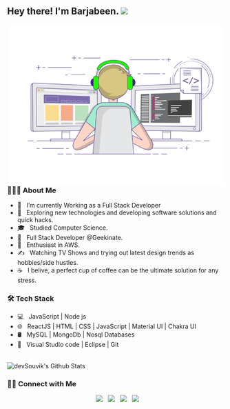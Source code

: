 <h2> Hey there! I'm Barjabeen. <img src="https://github.com/souvikguria98/souvikguria98/blob/master/Hi.gif" width="25"></h2>
<img align="right" alt="GIF" src="https://raw.githubusercontent.com/devSouvik/devSouvik/master/gif3.gif" width="500"/>

<h3> 👨🏻‍💻 About Me </h3>

- 🔭 &nbsp; I’m currently Working as a Full Stack Developer
- 🤔 &nbsp; Exploring new technologies and developing software solutions and quick hacks.
- 🎓 &nbsp; Studied Computer Science.
- 💼 &nbsp; Full Stack Developer @Geekinate.
- 🌱 &nbsp; Enthusiast in AWS.
- ✍️ &nbsp; Watching TV Shows and trying out latest design trends as hobbies/side hustles.
- ☕ &nbsp; I belive, a perfect cup of coffee can be the ultimate solution for any stress. 

<h3>🛠 Tech Stack</h3>

- 💻 &nbsp; JavaScript | Node js  
- 🌐 &nbsp; ReactJS | HTML | CSS | JavaScript | Material UI | Chakra UI 
- 🛢 &nbsp; MySQL | MongoDb | Nosql Databases
- 🔧 &nbsp; Visual Studio code | Eclipse | Git

<br>

<img align="center" src="https://github-readme-stats.vercel.app/api?username=barjabeen12&include_all_commits=true&count_private=true&show_icons=true&line_height=20&title_color=7A7ADB&icon_color=2234AE&text_color=D3D3D3&bg_color=0,000000,130F40" alt="devSouvik's Github Stats">



<h3> 🤝🏻 Connect with Me </h3>

<p align="center">
&nbsp; <a href="https://twitter.com/barjabeen16" target="_blank" rel="noopener noreferrer"><img src="https://img.icons8.com/plasticine/100/000000/twitter.png" width="50" /></a>  
&nbsp; <a href="https://www.instagram.com/barjabeen16" target="_blank" rel="noopener noreferrer"><img src="https://img.icons8.com/plasticine/100/000000/instagram-new.png" width="50" /></a>  
&nbsp; <a href="https://www.linkedin.com/in/muhammad-barjabin/" target="_blank" rel="noopener noreferrer"><img src="https://img.icons8.com/plasticine/100/000000/linkedin.png" width="50" /></a>
&nbsp; <a href="mailto:barjabeen.16@gmail.com" target="_blank" rel="noopener noreferrer"><img src="https://img.icons8.com/plasticine/100/000000/gmail.png"  width="50" /></a>
</p>
